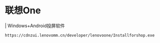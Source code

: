 # 联想One
| Windows+Android投屏软件
```
https://cdnzui.lenovomm.cn/developer/lenovoone/Installforshop.exe
```